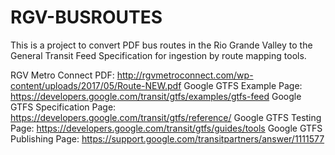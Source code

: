 # RGV-BUSROUTES

This is a project to convert PDF bus routes in the Rio Grande Valley to the General Transit Feed Specification for ingestion by route mapping tools. 

RGV Metro Connect PDF: http://rgvmetroconnect.com/wp-content/uploads/2017/05/Route-NEW.pdf
Google GTFS Example Page: https://developers.google.com/transit/gtfs/examples/gtfs-feed
Google GTFS Specification Page: https://developers.google.com/transit/gtfs/reference/
Google GTFS Testing Page: https://developers.google.com/transit/gtfs/guides/tools
Google GTFS Publishing Page: https://support.google.com/transitpartners/answer/1111577